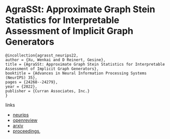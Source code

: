 # AgraSSt: Approximate Graph Stein Statistics for Interpretable Assessment of Implicit Graph Generators

```
@incollection{agrasst_neurips22,
author = {Xu, Wenkai and D Reinert, Gesine},
title = {AgraSSt: Approximate Graph Stein Statistics for Interpretable Assessment of Implicit Graph Generators},
booktitle = {Advances in Neural Information Processing Systems (NeurIPS) 35},
pages = {24268--24279},
year = {2022},
publisher = {Curran Associates, Inc.}
}
```

links
- [neurips](https://nips.cc/Conferences/2022/Schedule?showEvent=54337)
- [openreview](https://openreview.net/forum?id=_7bphw9JosH)
- [arxiv](https://arxiv.org/abs/2203.03673)
- [proceedings](https://papers.nips.cc//paper_files/paper/2022/hash/996e2b446391fcb8bf32a3d1645cc799-Abstract-Conference.html),
